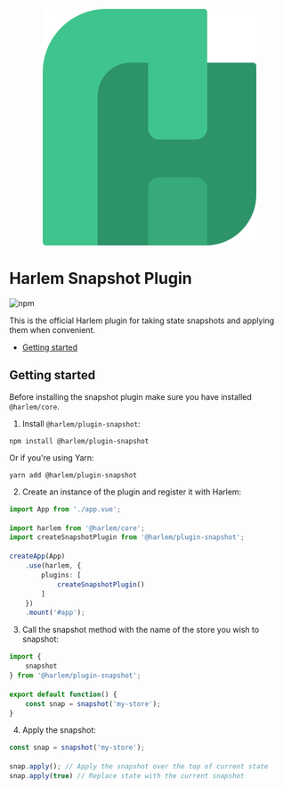 <p align="center">
    <a href="https://harlemjs.com">
        <img src="https://raw.githubusercontent.com/andrewcourtice/harlem/main/app/src/assets/images/logo-192.svg" alt="Harlem"/>
    </a>
</p>

# Harlem Snapshot Plugin

![npm](https://img.shields.io/npm/v/@harlem/plugin-snapshot)

This is the official Harlem plugin for taking state snapshots and applying them when convenient.

<!-- TOC depthfrom:2 -->

- [Getting started](#getting-started)

<!-- /TOC -->

## Getting started

Before installing the snapshot plugin make sure you have installed `@harlem/core`.

1. Install `@harlem/plugin-snapshot`:
```
npm install @harlem/plugin-snapshot
```
Or if you're using Yarn:
```
yarn add @harlem/plugin-snapshot
```

2. Create an instance of the plugin and register it with Harlem:
```typescript
import App from './app.vue';

import harlem from '@harlem/core';
import createSnapshotPlugin from '@harlem/plugin-snapshot';

createApp(App)
    .use(harlem, {
        plugins: [
            createSnapshotPlugin()
        ]
    })
    .mount('#app');
```

3. Call the snapshot method with the name of the store you wish to snapshot:
```typescript
import {
    snapshot
} from '@harlem/plugin-snapshot';

export default function() {
    const snap = snapshot('my-store');
}
```

4. Apply the snapshot:
```typescript
const snap = snapshot('my-store');

snap.apply(); // Apply the snapshot over the top of current state
snap.apply(true) // Replace state with the current snapshot
```